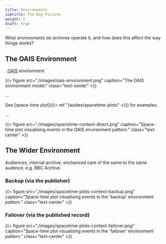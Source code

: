 ```yaml
---
title: Environments
subtitle: The Big Picture
weight: 1
draft: true
---
```


What environments do archives operate it, and how does this affect the way things works?

## The OAIS Environment

..[OAIS](https://public.ccsds.org/pubs/650x0m2.pdf) environment

{{< figure src="./images/oais-environment.png" caption="The OAIS environment model." class="text-center" >}}


...

See [space-time plot]({{< ref "/asides/spacetime-plots" >}}) for examples.

...



{{< figure src="./images/spacetime-context-direct.png" caption="Space-time plot visualising events in the OAIS environment pattern." class="text-center" >}}

## The Wider Environment

Audiences, internal archive, enchanced care of the same to the same audence. e.g. BBC Archive.

### Backup (via the publisher)

{{< figure src="./images/spacetime-plots-context-backup.png" caption="Space-time plot visualising events in the 'backup' environment pattern." class="text-center" >}}

### Failover (via the published record)

{{< figure src="./images/spacetime-plots-context-failover.png" caption="Space-time plot visualising events in the 'failover' environment pattern." class="text-center" >}}

